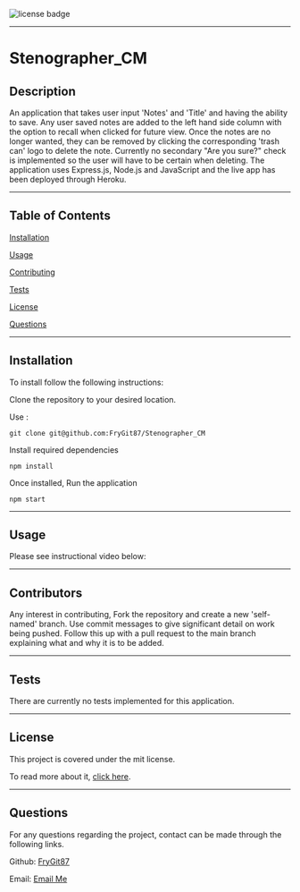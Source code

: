 ![license badge](https://img.shields.io/static/v1?label=license&message=mit&color=Green)

---

# Stenographer_CM

## Description

An application that takes user input 'Notes' and 'Title' and having the ability to save. Any user saved notes are added to the left hand side column with the option to recall when clicked for future view. Once the notes are no longer wanted, they can be removed by clicking the corresponding 'trash can' logo to delete the note. Currently no secondary "Are you sure?" check is implemented so the user will have to be certain when deleting. The application uses Express.js, Node.js and JavaScript and the live app has been deployed through Heroku.

---

## Table of Contents

[Installation](https://github.com/FryGit87/Stenographer_CM#installation)

[Usage](https://github.com/FryGit87/Stenographer_CM#usage)

[Contributing](https://github.com/FryGit87/Stenographer_CM#contributors)

[Tests](https://github.com/FryGit87/Stenographer_CM#tests)

[License](https://github.com/FryGit87/Stenographer_CM#license)

[Questions](https://github.com/FryGit87/Stenographer_CM#questions)

---

## Installation

To install follow the following instructions:

Clone the repository to your desired location.

Use :

```
git clone git@github.com:FryGit87/Stenographer_CM
```

Install required dependencies

```
npm install
```

Once installed, Run the application

```
npm start
```

---

## Usage

Please see instructional video below:

---

## Contributors

Any interest in contributing, Fork the repository and create a new 'self-named' branch. Use commit messages to give significant detail on work being pushed. Follow this up with a pull request to the main branch explaining what and why it is to be added.

---

## Tests

There are currently no tests implemented for this application.

---

## License

This project is covered under the mit license.

To read more about it, [click here](https://choosealicense.com/licenses/mit).

---

## Questions

For any questions regarding the project, contact can be made through the following links.

Github: [FryGit87](https://github.com/FryGit87)

Email: [Email Me](kymreilly.87@gmail.com)
